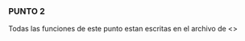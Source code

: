 ### PUNTO 2 
Todas las funciones de este punto estan escritas en el archivo de <<funcionalidades extra>>

